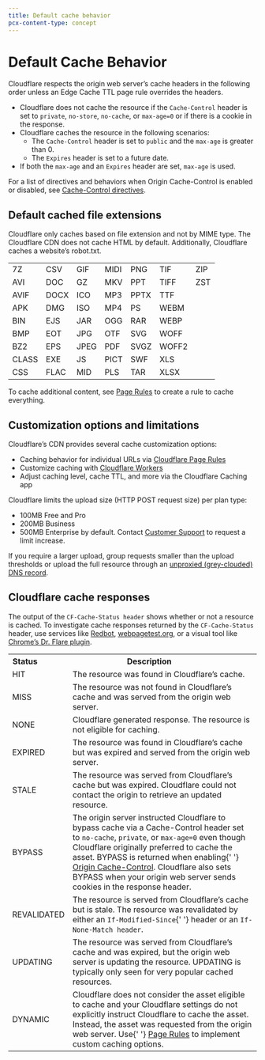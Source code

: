 ```yaml
---
title: Default cache behavior
pcx-content-type: concept
---
```


# Default Cache Behavior

Cloudflare respects the origin web server’s cache headers in the following order unless an Edge Cache TTL page rule overrides the headers.

- Cloudflare does not cache the resource if the `Cache-Control` header is set to `private`, `no-store`, `no-cache`, or `max-age=0` or if there is a cookie in the response.
- Cloudflare caches the resource in the following scenarios:
  - The `Cache-Control` header is set to `public` and the `max-age` is greater than 0.
  - The `Expires` header is set to a future date.
- If both the `max-age` and an `Expires` header are set, `max-age` is used.

For a list of directives and behaviors when Origin Cache-Control is enabled or disabled, see [Cache-Control directives](/about/cache-control#cache-control-directives).

## Default cached file extensions

Cloudflare only caches based on file extension and not by MIME type. The Cloudflare CDN does not cache HTML by default. Additionally, Cloudflare caches a website’s robot.txt.

|       |      |      |      |      |       |     |
| ----- | ---- | ---- | ---- | ---- | ----- | --- |
| 7Z    | CSV  | GIF  | MIDI | PNG  | TIF   | ZIP |
| AVI   | DOC  | GZ   | MKV  | PPT  | TIFF  | ZST |
| AVIF  | DOCX | ICO  | MP3  | PPTX | TTF   |
| APK   | DMG  | ISO  | MP4  | PS   | WEBM  |
| BIN   | EJS  | JAR  | OGG  | RAR  | WEBP  |
| BMP   | EOT  | JPG  | OTF  | SVG  | WOFF  |
| BZ2   | EPS  | JPEG | PDF  | SVGZ | WOFF2 |
| CLASS | EXE  | JS   | PICT | SWF  | XLS   |
| CSS   | FLAC | MID  | PLS  | TAR  | XLSX  |

To cache additional content, see [Page Rules](/how-to/create-page-rules) to create a rule to cache everything.

## Customization options and limitations

Cloudflare’s CDN provides several cache customization options:

- Caching behavior for individual URLs via [Cloudflare Page Rules](/how-to/create-page-rules)
- Customize caching with [Cloudflare Workers](https://developers.cloudflare.com/workers/learning/how-the-cache-works)
- Adjust caching level, cache TTL, and more via the Cloudflare Caching app

Cloudflare limits the upload size (HTTP POST request size) per plan type:

- 100MB Free and Pro
- 200MB Business
- 500MB Enterprise by default. Contact [Customer Support](https://support.cloudflare.com/hc/articles/200172476) to request a limit increase.

If you require a larger upload, group requests smaller than the upload thresholds or upload the full resource through an [unproxied (grey-clouded) DNS record](https://support.cloudflare.com/hc/en-us/articles/200169626).

## Cloudflare cache responses

The output of the `CF-Cache-Status header` shows whether or not a resource is cached. To investigate cache responses returned by the `CF-Cache-Status` header, use services like [Redbot](https://redbot.org/), [webpagetest.org](http://www.webpagetest.org/), or a visual tool like [Chrome’s Dr. Flare plugin](https://community.cloudflare.com/t/community-tip-dr-flare-debug-tool-for-cloudflare-chrome-extension/110166).

<table>
  <tbody>
    <th colspan="4" rowspan="1">
      Status
    </th>
    <th colspan="4" rowspan="1">
      Description
    </th>
    <tr>
      <td colspan="5" rowspan="1">
        HIT
      </td>
      <td colspan="5" rowspan="1">
        The resource was found in Cloudflare’s cache.
      </td>
    </tr>
    <tr>
      <td colspan="5" rowspan="1">
        MISS
      </td>
      <td colspan="5" rowspan="1">
        The resource was not found in Cloudflare’s cache and was served from the
        origin web server.
      </td>
    </tr>
    <tr>
      <td colspan="5" rowspan="1">
        NONE
      </td>
      <td colspan="5" rowspan="1">
        Cloudflare generated response. The resource is not eligible for caching.
      </td>
    </tr>
    <tr>
      <td colspan="5" rowspan="1">
        EXPIRED
      </td>
      <td colspan="5" rowspan="1">
        The resource was found in Cloudflare’s cache but was expired and served
        from the origin web server.
      </td>
    </tr>
    <tr>
      <td colspan="5" rowspan="1">
        STALE
      </td>
      <td colspan="5" rowspan="1">
        The resource was served from Cloudflare’s cache but was expired.
        Cloudflare could not contact the origin to retrieve an updated resource.
      </td>
    </tr>
    <tr>
      <td colspan="5" rowspan="1">
        BYPASS
      </td>
      <td colspan="5" rowspan="1">
        The origin server instructed Cloudflare to bypass cache via a
        Cache-Control header set to <code>no-cache</code>, <code>private</code>,
        or <code>max-age=0</code> even though Cloudflare originally preferred to
        cache the asset. BYPASS is returned when enabling{' '}
        <a href="/about/cache-control">Origin Cache-Control</a>. Cloudflare also
        sets BYPASS when your origin web server sends cookies in the response
        header.
      </td>
    </tr>
    <tr>
      <td colspan="5" rowspan="1">
        REVALIDATED
      </td>
      <td colspan="5" rowspan="1">
        The resource is served from Cloudflare’s cache but is stale. The
        resource was revalidated by either an <code>If-Modified-Since</code>{' '}
        header or an <code>If-None-Match header</code>.
      </td>
    </tr>
    <tr>
      <td colspan="5" rowspan="1">
        UPDATING
      </td>
      <td colspan="5" rowspan="1">
        The resource was served from Cloudflare’s cache and was expired, but the
        origin web server is updating the resource. UPDATING is typically only
        seen for very popular cached resources.
      </td>
    </tr>
    <tr>
      <td colspan="5" rowspan="1">
        DYNAMIC
      </td>
      <td colspan="5" rowspan="1">
        Cloudflare does not consider the asset eligible to cache and your
        Cloudflare settings do not explicitly instruct Cloudflare to cache the
        asset. Instead, the asset was requested from the origin web server. Use{' '}
        <a href="/how-to/create-page-rules">Page Rules</a> to implement custom
        caching options.
      </td>
    </tr>
  </tbody>
</table>
